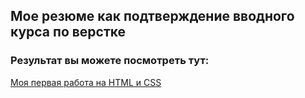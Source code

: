 ## Мое резюме как подтверждение вводного курса по верстке
### Результат вы можете посмотреть тут:
[Моя первая работа на HTML и CSS](https://sterlingcrew.github.io/resume1/)
